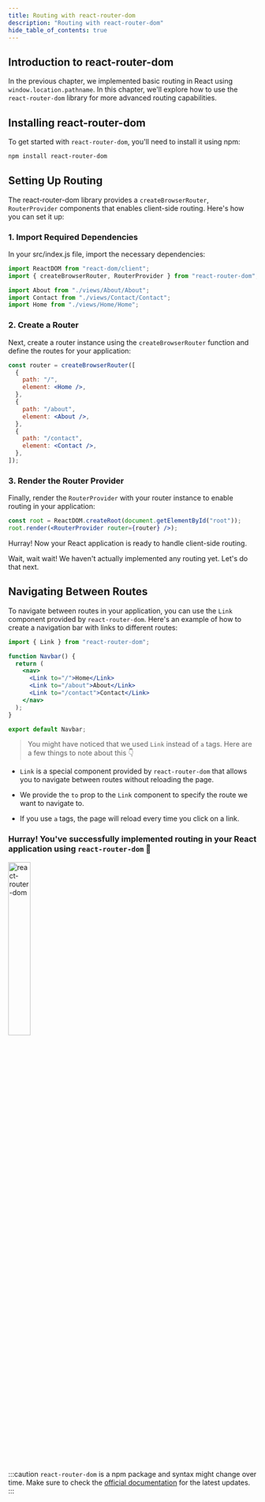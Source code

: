 ```yaml
---
title: Routing with react-router-dom
description: "Routing with react-router-dom"
hide_table_of_contents: true
---
```


## Introduction to react-router-dom

In the previous chapter, we implemented basic routing in React using `window.location.pathname`. In this chapter, we'll explore how to use the `react-router-dom` library for more advanced routing capabilities.

## Installing react-router-dom

To get started with `react-router-dom`, you'll need to install it using npm:

```bash
npm install react-router-dom
```

## Setting Up Routing

The react-router-dom library provides a `createBrowserRouter`, `RouterProvider` components that enables client-side routing. Here's how you can set it up:

### 1. Import Required Dependencies

In your src/index.js file, import the necessary dependencies:

```jsx title="src/index.js" showLineNumbers
import ReactDOM from "react-dom/client";
import { createBrowserRouter, RouterProvider } from "react-router-dom";

import About from "./views/About/About";
import Contact from "./views/Contact/Contact";
import Home from "./views/Home/Home";
```

### 2. Create a Router

Next, create a router instance using the `createBrowserRouter` function and define the routes for your application:

```jsx title="src/index.js" showLineNumbersx
const router = createBrowserRouter([
  {
    path: "/",
    element: <Home />,
  },
  {
    path: "/about",
    element: <About />,
  },
  {
    path: "/contact",
    element: <Contact />,
  },
]);
```

### 3. Render the Router Provider

Finally, render the `RouterProvider` with your router instance to enable routing in your application:

```jsx title="src/index.js" showLineNumbers
const root = ReactDOM.createRoot(document.getElementById("root"));
root.render(<RouterProvider router={router} />);
```

Hurray! Now your React application is ready to handle client-side routing.

Wait, wait wait! We haven't actually implemented any routing yet. Let's do that next.

## Navigating Between Routes

To navigate between routes in your application, you can use the `Link` component provided by `react-router-dom`. Here's an example of how to create a navigation bar with links to different routes:

```jsx title="src/components/Navbar/Navbar.js" showLineNumbers
import { Link } from "react-router-dom";

function Navbar() {
  return (
    <nav>
      <Link to="/">Home</Link>
      <Link to="/about">About</Link>
      <Link to="/contact">Contact</Link>
    </nav>
  );
}

export default Navbar;
```

> You might have noticed that we used `Link` instead of `a` tags. Here are a few things to note about this 👇

- `Link` is a special component provided by `react-router-dom` that allows you to navigate between routes without reloading the page.

- We provide the `to` prop to the `Link` component to specify the route we want to navigate to.

- If you use `a` tags, the page will reload every time you click on a link.

### Hurray! You've successfully implemented routing in your React application using `react-router-dom` 🎉

<img src="https://media.tenor.com/BGsAhrY5FMMAAAAd/great-job-yes.gif" alt="react-router-dom" width="30%" />

<br /> <br />

:::caution
`react-router-dom` is a npm package and syntax might change over time. Make sure to check the [official documentation](https://reactrouter.com/web/guides/quick-start) for the latest updates.
:::
